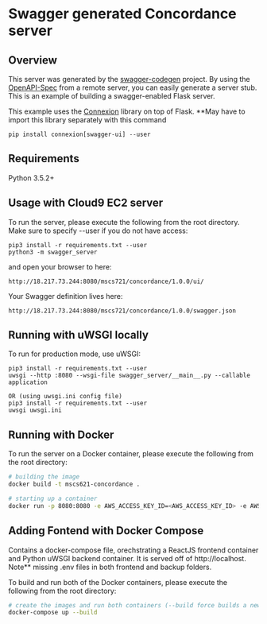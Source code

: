 # Swagger generated Concordance server

## Overview

This server was generated by the [swagger-codegen](https://github.com/swagger-api/swagger-codegen) project. By using the
[OpenAPI-Spec](https://github.com/swagger-api/swagger-core/wiki) from a remote server, you can easily generate a server stub. This
is an example of building a swagger-enabled Flask server.

This example uses the [Connexion](https://github.com/zalando/connexion) library on top of Flask. \*\*May have to import this library separately with this command

```
pip install connexion[swagger-ui] --user
```

## Requirements

Python 3.5.2+

## Usage with Cloud9 EC2 server

To run the server, please execute the following from the root directory. Make sure to specify --user if you do not have access:

```
pip3 install -r requirements.txt --user
python3 -m swagger_server
```

and open your browser to here:

```
http://18.217.73.244:8080/mscs721/concordance/1.0.0/ui/
```

Your Swagger definition lives here:

```
http://18.217.73.244:8080/mscs721/concordance/1.0.0/swagger.json
```

## Running with uWSGI locally

To run for production mode, use uWSGI:

```
pip3 install -r requirements.txt --user
uwsgi --http :8080 --wsgi-file swagger_server/__main__.py --callable application

OR (using uwsgi.ini config file)
pip3 install -r requirements.txt --user
uwsgi uwsgi.ini
```

## Running with Docker

To run the server on a Docker container, please execute the following from the root directory:

```bash
# building the image
docker build -t mscs621-concordance .

# starting up a container
docker run -p 8080:8080 -e AWS_ACCESS_KEY_ID=<AWS_ACCESS_KEY_ID> -e AWS_SECRET_ACCESS_KEY=<AWS_SECRET_ACCESS_KEY> -e AWS_DEFAULT_REGION=us-east-2 mscs621-concordance
```

## Adding Fontend with Docker Compose

Contains a docker-compose file, orechstrating a ReactJS frontend container and Python uWSGI backend container. It is served off of http://localhost. Note\*\* missing .env files in both frontend and backup folders.

To build and run both of the Docker containers, please execute the following from the root directory:

```bash
# create the images and run both containers (--build force builds a new image)
docker-compose up --build
```
